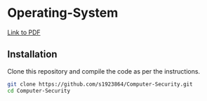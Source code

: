 # Operating-System


[Link to PDF](Informatics_OS___Coursework_Spec.pdf)



## Installation

Clone this repository and compile the code as per the instructions.

```bash
git clone https://github.com/s1923864/Computer-Security.git
cd Computer-Security
